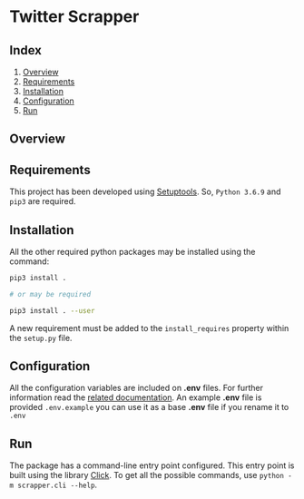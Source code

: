 # Twitter Scrapper

## Index

1. [Overview](#overview)
2. [Requirements](#requirements)
3. [Installation](#installation)
4. [Configuration](#configuration)
5. [Run](#run)

## <a name="overview">Overview</a>



## <a name="requirements">Requirements</a>

This project has been developed using [Setuptools](https://setuptools.readthedocs.io/en/latest/). 
So, `Python 3.6.9` and `pip3` are required.

## <a name="installation">Installation</a>

All the other required python packages may be installed using the command:

```bash
pip3 install .

# or may be required

pip3 install . --user
```

A new requirement must be added to the `install_requires` property within the `setup.py` file.

## <a name="configuration">Configuration</a> 

All the configuration variables are included on **.env** files. For 
further information read the [related documentation](https://pypi.org/project/python-dotenv/). An example **.env** file is provided `.env.example` you can use it as a base **.env** file if you rename it to `.env`

## <a name="run">Run</a>

The package has a command-line entry point configured. This entry point is built using the library 
[Click](https://palletsprojects.com/p/click/). To get all the possible commands, use `python -m scrapper.cli --help`.
